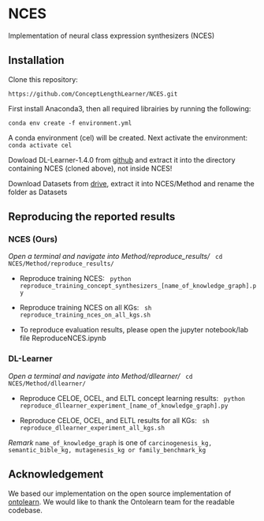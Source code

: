 # NCES
Implementation of neural class expression synthesizers (NCES)


## Installation

Clone this repository:
```
https://github.com/ConceptLengthLearner/NCES.git
```
First install Anaconda3, then all required librairies by running the following:
```
conda env create -f environment.yml
```
A conda environment (cel) will be created. Next activate the environment:
``` conda activate cel```

Dowload DL-Learner-1.4.0 from [github](https://github.com/SmartDataAnalytics/DL-Learner/releases) and extract it into the directory containing NCES (cloned above), not inside NCES!

Download Datasets from [drive](https://drive.google.com/file/d/1rfCujY256RE8OMexLAbNpNOXc8BW2kPC/view?usp=sharing), extract it into NCES/Method and rename the folder as Datasets

## Reproducing the reported results

### NCES (Ours)

*Open a terminal and navigate into Method/reproduce_results/* ``` cd NCES/Method/reproduce_results/```
- Reproduce training NCES: ``` python reproduce_training_concept_synthesizers_[name_of_knowledge_graph].py```

- Reproduce training NCES on all KGs: ``` sh reproduce_training_nces_on_all_kgs.sh```

- To reproduce evaluation results, please open the jupyter notebook/lab file ReproduceNCES.ipynb

### DL-Learner

*Open a terminal and navigate into Method/dllearner/* ``` cd NCES/Method/dllearner/```
- Reproduce CELOE, OCEL, and ELTL concept learning results: ``` python reproduce_dllearner_experiment_[name_of_knowledge_graph].py```

- Reproduce CELOE, OCEL, and ELTL results for all KGs: ``` sh reproduce_dllearner_experiment_all_kgs.sh```

*Remark* ```name_of_knowledge_graph``` is one of ```carcinogenesis_kg, semantic_bible_kg, mutagenesis_kg or family_benchmark_kg```

## Acknowledgement 
We based our implementation on the open source implementation of [ontolearn](https://docs--ontolearn-docs-dice-group.netlify.app/). We would like to thank the Ontolearn team for the readable codebase.